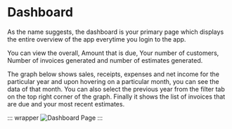 # Dashboard

As the name suggests, the dashboard is your primary page which displays the entire overview of the app everytime you login to the app.

You can view the overall, Amount that is due, Your number of customers, Number of invoices generated and number of estimates generated.

The graph below shows sales, receipts, expenses and net income for the particular year and upon hovering on a particular month, you can see the data of that month. You can also select the previous year from the filter tab on the top right corner of the graph.
Finally it shows the list of invoices that are due and your most recent estimates.

::: wrapper
![Dashboard Page](/images/dashboard.png)
:::